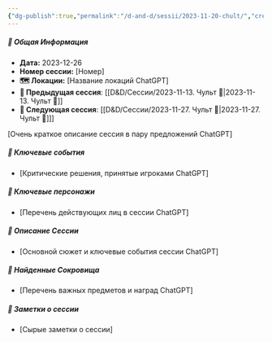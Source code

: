 ```yaml
---
{"dg-publish":true,"permalink":"/d-and-d/sessii/2023-11-20-chult/","created":"2023-12-26T16:31:35.591+04:00","updated":"2023-12-26T17:01:34.305+04:00"}
---
```


##### 📅 Общая Информация

- **Дата:** 2023-12-26
- **Номер cессии:** [Номер]
- **🗺️ Локации:** [Название локаций ChatGPT]
- **🔗 Предыдущая сессия**: [[D&D/Сессии/2023-11-13. Чульт 🛑\|2023-11-13. Чульт 🛑]]
- **🔗 Следующая сессия**: [[D&D/Сессии/2023-11-27. Чульт 🛑\|2023-11-27. Чульт 🛑]]]

[Очень краткое описание сессия в пару предложений ChatGPT]
##### 🔑 **Ключевые события** 
- [Критические решения, принятые игроками ChatGPT]
##### 🧍 **Ключевые персонажи** 
- [Перечень действующих лиц в сессии ChatGPT]
##### 📖 **Описание Сессии** 
- [Основной сюжет и ключевые события сессии ChatGPT]
##### 💎 **Найденные Сокровища** 
- [Перечень важных предметов и наград ChatGPT]
##### 📝 **Заметки о сессии**
- [Сырые заметки о сессии]




